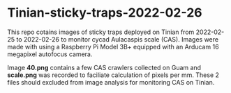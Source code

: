 # Tinian-sticky-traps-2022-02-26

This repo cotains images of sticky traps deployed on Tinian from 2022-02-25 to 2022-02-26 to monitor cycad Aulacaspis scale (CAS). Images were made with using a Raspberry Pi Model 3B+ equipped with an Arducam 16 megapixel autofocus camera.

Image **40.png** contains a few CAS crawlers collected on Guam and **scale.png** was recorded to faciliate calculation of pixels per mm. These 2 files should excluded from image analysis for monitoring CAS on Tinian.
